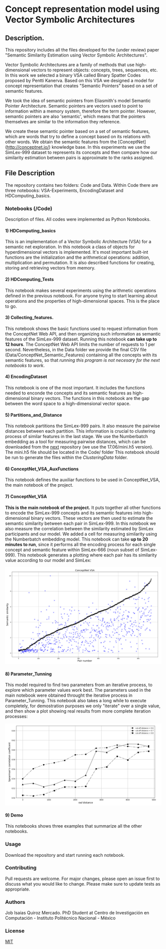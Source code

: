 # Concept representation model using Vector Symbolic Architectures

## Description.

This repository includes all the files developed for the (under review) paper "Semantic Similarity Estimation using Vector Symbolic Architectures".

Vector Symbolic Architectures are a family of methods that use high-dimensional vectors to represent objects: concepts, trees, sequences, etc. In this work we selected a binary VSA called Binary Spatter Codes proposed by Pentti Kanerva. Based on this VSA we designed a model for concept representation that creates "Semantic Pointers" based on a set of semantic features.

We took the idea of semantic pointers from Eliasmith's model Semantic Pointer Architecture. Semantic pointers are vectors used to point to information within a memory system, therefore the term pointer. However, semantic pointers are also 'semantic', which means that the pointers themselves are similar to the information they reference.

We create these semantic pointer based on a set of semantic features, which are words that try to define a concept based on its relations with other words. We obtain the semantic features from the [ConceptNet] (http://conceptnet.io/) knowledge base. In this experiments we use the SimLex-999 dataset to represents its concepts and then compare how our similarity estimation between pairs is approximate to the ranks assigned. 

## File Description

The repository contains two folders: Code and Data. Within Code there are three notebooks: VSA-Experiments, EncodingDataset and HDComputing_basics.

### Notebooks (/Code)
Description of files. All codes were implemented as Python Notebooks.

#### 1) HDComputing_basics
This is an implementation of a Vector Symbolic Architecture (VSA) for a semantic net exploration.
In this notebook a class of objects for hyperdimensional vectors is implemented. It's most important built-int functions are the initialization and the arithmetical operations: addition, multiplication and permutation. It is also described functions for creating, storing and retrieving vectors from memory. 

#### 2) HDComputing_Tests
This notebook makes several experiments using the arithmetic operations defined in the previous notebook. For anyone trying to start learning about operations and the properties of high-dimensional spaces. This is the place to go.

#### 3) Collecting_features.
This notebook shows the basic functions used to request information from the ConceptNet Web API, and then organizing such information as semantic features of the SimLex-999 dataset. 
Running this notebook **can take up to 12 hours**. The ConceptNet Web API limits the number of requests to 1 per second. Nevertheless, in the Data folder we provide the final CSV file (Data/ConceptNet_Semantic_Features) containing all the concepts with its semantic features, so that *running this program is not necesary for the next notebooks to work*. 

#### 4) EncodingDataset
This notebook is one of the most important. It includes the functions needed to enconde the concepts and its semantic features as high-dimensional binary vectors. The functions in this notebook are the gap between the word space to a high-dimensional vector space. 

#### 5) Partitions_and_Distance
This notebook partitions the SimLex-999 pairs. It also measure the pairwise distances between each partition. This information is crucial to clustering process of similar features in the last stage.
We use the Numberbatch embedding as a tool for measuring pairwise distances, which can be downloaded from the [next](https://github.com/commonsense/conceptnet-numberbatch) repository (we use the 17.06/mini.h5 version). The mini.h5 file should be located in the Code/ folder
This notebook should be run to generate the files within the *ClusteringData* folder. 

#### 6) ConceptNet_VSA_AuxFunctions
This notebook defines the auxiliar functions to be used in ConceptNet_VSA, the main notebook of the project.

#### 7) ConceptNet_VSA
**This is the main notebook of the project.** 
It puts together all other functions to encode the SimLex-999 concepts and its semantic features into high-dimensional binary vectors. These vectors are then used to estimate the semantic similarity between each pair in SimLex-999.
In this notebook we also measure the correlation between the similarity estimated by SimLex participants and our model.
We added a cell for measuring similarity using the Numberbatch embedding model. 
This notebook can take **up to 20 minutes to run**, since it performs all the encoding process for each single concept and semantic feature within SimLex-666 (noun subset of SimLex-999). This notebook generates a plotting where each pair has its similarity value according to our model and SimLex: 

![Final Correlation](ConceptNet_VSA.png)

#### 8) Parameter_Tunning
This model required to find two parameters from an iterative process, to explore which parameter values work best. The parameters used in the main notebook were obtained throught the iterative process in Parameter_Tunning.
This notebook also takes a long while to execute completely, for demostration purposes we only "iterate" over a single value, and then show a plot showing real results from more complete iteration processes:

![Final_Tunning](Parameter_Tunning.png)

#### 9) Demo
This notebooks shows three examples that summarize all the other notebooks.


### Usage 
Download the repository and start running each notebook. 

### Contributing
Pull requests are welcome. For major changes, please open an issue first to discuss what you would like to change.
Please make sure to update tests as appropriate.

### Authors
Job Isaias Quiroz Mercado. PhD Student at Centro de Investigación en Computación - Instituto Politécnico Nacional - México

### License
[MIT](https://choosealicense.com/licenses/mit/)
